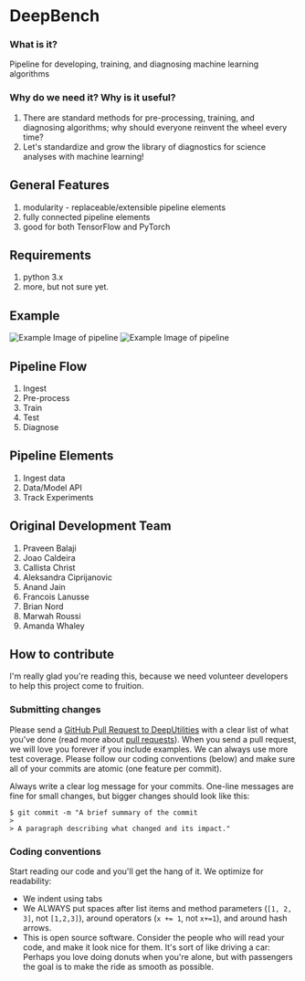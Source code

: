 # DeepBench

### What is it?
Pipeline for developing, training, and diagnosing machine learning algorithms


### Why do we need it? Why is it useful?
1. There are standard methods for pre-processing, training, and diagnosing algorithms; why should everyone reinvent the wheel every time?
2. Let's standardize and grow the library of diagnostics for science analyses with machine learning!


## General Features
1. modularity - replaceable/extensible pipeline elements
2. fully connected pipeline elements
3. good for both TensorFlow and PyTorch



## Requirements
1. python 3.x
2. more, but not sure yet.


## Example
![Example Image of pipeline](https://github.com/deepskies/DeepUtilities/repository_support/images/DeepSkies_Logos_DeepUtilities_v0.png) 
![Example Image of pipeline](https://github.com/deepskies/DeepUtilities/repository_support/images/DeepUtilities_Schematic.png) 


## Pipeline Flow
1. Ingest
2. Pre-process
3. Train
4. Test
5. Diagnose


## Pipeline Elements
1. Ingest data
2. Data/Model API
3. Track Experiments


## Original Development Team
1. Praveen Balaji
2. Joao Caldeira
3. Callista Christ
4. Aleksandra Ciprijanovic
5. Anand Jain
6. Francois Lanusse
7. Brian Nord
8. Marwah Roussi
9. Amanda Whaley


## How to contribute
I'm really glad you're reading this, because we need volunteer developers to help this project come to fruition.


### Submitting changes

Please send a [GitHub Pull Request to DeepUtilities](https://github.com/deepskies/DeepUtilities/pull/new/master) with a clear list of what you've done (read more about [pull requests](http://help.github.com/pull-requests/)). When you send a pull request, we will love you forever if you include examples. We can always use more test coverage. Please follow our coding conventions (below) and make sure all of your commits are atomic (one feature per commit).

Always write a clear log message for your commits. One-line messages are fine for small changes, but bigger changes should look like this:

    $ git commit -m "A brief summary of the commit
    > 
    > A paragraph describing what changed and its impact."

### Coding conventions

Start reading our code and you'll get the hang of it. We optimize for readability:

  * We indent using tabs
  * We ALWAYS put spaces after list items and method parameters (`[1, 2, 3]`, not `[1,2,3]`), around operators (`x += 1`, not `x+=1`), and around hash arrows.
  * This is open source software. Consider the people who will read your code, and make it look nice for them. It's sort of like driving a car: Perhaps you love doing donuts when you're alone, but with passengers the goal is to make the ride as smooth as possible.

